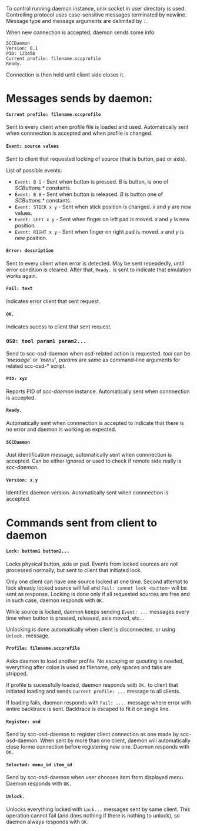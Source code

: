 To control running daemon instance, unix socket in user directory is used.
Controlling protocol uses case-sensitive messages terminated by newline. Message type and message arguments are delimited by `:`.

When new connection is accepted, daemon sends some info:

```
SCCDaemon
Version: 0.1
PID: 123456
Current profile: filename.sccprofile
Ready.
```

Connection is then held until client side closes it.


# Messages sends by daemon:

#### `Current profile: filename.sccprofile`
Sent to every client when profile file is loaded and used. Automatically sent when connnection is accepted and when profile is changed.

#### `Event: source values`
Sent to client that requested locking of source (that is button, pad or axis).

List of possible events:
- `Event: B 1` - Sent when button is pressed. *B* is button, is one of *SCButtons.\** constants.
- `Event: B 0` - Sent when button is released. *B* is button one of *SCButtons.\** constants.
- `Event: STICK x y` - Sent when stick position is changed. *x* and *y* are new values.
- `Event: LEFT x y` - Sent when finger on left pad is moved. *x* and *y* is new position.
- `Event: RIGHT x y` - Sent when finger on right pad is moved. *x* and *y* is new position.

#### `Error: description`
Sent to every client when error is detected. May be sent repeadedly, until error condition is cleared.
After that, `Ready.` is sent to indicate that emulation works again.

#### `Fail: text`
Indicates error client that sent request.

#### `OK.`
Indicates sucess to client that sent request.

### `OSD: tool param1 param2...`
Send to scc-osd-daemon when osd-related action is requested.
*tool* can be *'message'* or *'menu'*, *params* are same as command-line arguments for related
scc-osd-* script.

#### `PID: xyz`
Reports PID of *scc-daemon* instance. Automatically sent when connnection is accepted.

#### `Ready.`
Automatically sent when connnection is accepted to indicate that there is no error and daemon is working as expected.

#### `SCCDaemon`
Just identification message, automatically sent when connnection is accepted.
Can be either ignored or used to check if remote side really is *scc-daemon*.

#### `Version: x.y`
Identifies daemon version. Automatically sent when connnection is accepted.

# Commands sent from client to daemon

#### `Lock: button1 button2...`
Locks physical button, axis or pad. Events from locked sources are not processed normally, but sent to client that initiated lock.

Only one client can have one source locked at one time. Second attempt to lock already locked source will fail and `Fail: cannot lock <button>` will be sent as response. Locking is done only if all requested sources are free and in such case, daemon responds with `OK.`

While source is locked, daemon keeps sending `Event: ...` messages every time when button is pressed, released, axis moved, etc...

Unlocking is done automatically when client is disconnected, or using `Unlock.` message.

#### `Profile: filename.sccprofile`
Asks daemon to load another profile. No escaping or quouting is needed, everything after colon is used as filename, only spaces and tabs are stripped.

If profile is sucessfully loaded, daemon responds with `OK.` to client that initiated loading and sends `Current profile: ...` message to all clients.

If loading fails, daemon responds with `Fail: ....` message where error with entire backtrace is sent. Backtrace is escaped to fit it on single line.

#### `Register: osd`
Send by scc-osd-daemon to register client connection as one made by scc-osd-daemon.
When sent by more than one client, daemon will automatically close forme connection
before registering new one.
Daemon responds with `OK.`

#### `Selected: menu_id item_id`
Send by scc-osd-daemon when user chooses item from displayed menu.
Daemon responds with `OK.`

#### `Unlock.`
Unlocks everything locked with `Lock...` messages sent by same client. This operation cannot fail (and does nothing if there is nothing to unlock), so daemon always responds with `OK.`
